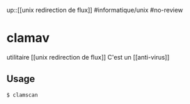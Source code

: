 up::[[unix redirection de flux]]
#informatique/unix #no-review 
# clamav
utilitaire [[unix redirection de flux]]
C'est un [[anti-virus]]

## Usage

```bash
$ clamscan
```